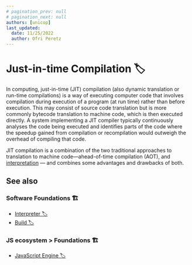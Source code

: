 ```yaml
---
# pagination_prev: null
# pagination_next: null
authors: [unicop]
last_updated:
  date: 11/25/2022
  author: Ofri Peretz
---
```


# Just-in-time Compilation 🏷

In computing, just-in-time (JIT) compilation (also dynamic translation or run-time compilations) is a way of executing computer code that involves compilation during execution of a program (at run time) rather than before execution. This may consist of source code translation but is more commonly bytecode translation to machine code, which is then executed directly. A system implementing a JIT compiler typically continuously analyses the code being executed and identifies parts of the code where the speedup gained from compilation or recompilation would outweigh the overhead of compiling that code.

JIT compilation is a combination of the two traditional approaches to translation to machine code—ahead-of-time compilation (AOT), and [interpretation](./interpreter.md) — and combines some advantages and drawbacks of both.

## See also

### Software Foundations 🏗️

- [Interpreter 🏷️](./interpreter.md)
- [Build 🏷️](./build.md)

### JS ecosystem > Foundations 🏗️

- [JavaScript Engine 🏷️](../js-es/foundations/js-engine.md)
